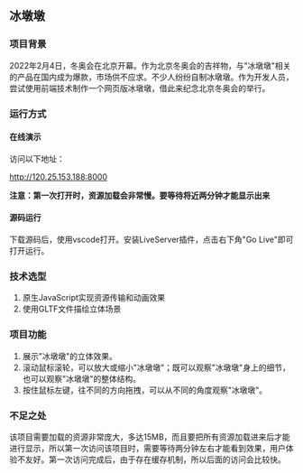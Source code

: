 ## 冰墩墩

### 项目背景

2022年2月4日，冬奥会在北京开幕。作为北京冬奥会的吉祥物，与"冰墩墩"相关的产品在国内成为爆款，市场供不应求。不少人纷纷自制冰墩墩。作为开发人员，尝试使用前端技术制作一个网页版冰墩墩，借此来纪念北京冬奥会的举行。



### 运行方式

#### 在线演示

访问以下地址：

http://120.25.153.188:8000

<strong>注意：第一次打开时，资源加载会非常慢。要等待将近两分钟才能显示出来</strong>

#### 源码运行

下载源码后，使用vscode打开。安装LiveServer插件，点击右下角"Go Live"即可打开运行。



### 技术选型

1. 原生JavaScript实现资源传输和动画效果
2. 使用GLTF文件描绘立体场景



### 项目功能

1. 展示"冰墩墩"的立体效果。
2. 滚动鼠标滚轮，可以放大或缩小"冰墩墩"；既可以观察"冰墩墩"身上的细节，也可以观察"冰墩墩"的整体结构。
3. 按住鼠标左键，往不同的方向拖拽，可以从不同的角度观察"冰墩墩"。



### 不足之处

该项目需要加载的资源非常庞大，多达15MB，而且要把所有资源加载进来后才能进行显示，所以第一次访问该项目时，需要等待两分钟左右才能看到效果，用户体验不友好。第一次访问完成后，由于存在缓存机制，所以后面的访问会比较快。

